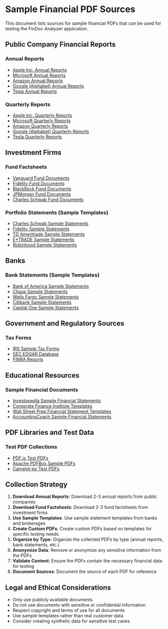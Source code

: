 # Sample Financial PDF Sources

This document lists sources for sample financial PDFs that can be used for testing the FinDoc Analyzer application.

## Public Company Financial Reports

### Annual Reports
- [Apple Inc. Annual Reports](https://investor.apple.com/sec-filings/default.aspx)
- [Microsoft Annual Reports](https://www.microsoft.com/en-us/Investor/annual-reports.aspx)
- [Amazon Annual Reports](https://ir.aboutamazon.com/annual-reports-proxies-and-shareholder-letters/default.aspx)
- [Google (Alphabet) Annual Reports](https://abc.xyz/investor/)
- [Tesla Annual Reports](https://ir.tesla.com/financial-information/annual-reports)

### Quarterly Reports
- [Apple Inc. Quarterly Reports](https://investor.apple.com/sec-filings/default.aspx)
- [Microsoft Quarterly Reports](https://www.microsoft.com/en-us/Investor/earnings/FY-2023-Q4/press-release-webcast)
- [Amazon Quarterly Reports](https://ir.aboutamazon.com/quarterly-results/default.aspx)
- [Google (Alphabet) Quarterly Reports](https://abc.xyz/investor/)
- [Tesla Quarterly Reports](https://ir.tesla.com/financial-information/quarterly-results)

## Investment Firms

### Fund Factsheets
- [Vanguard Fund Documents](https://investor.vanguard.com/investment-products/mutual-funds/list)
- [Fidelity Fund Documents](https://www.fidelity.com/mutual-funds/all-mutual-funds/overview)
- [BlackRock Fund Documents](https://www.blackrock.com/us/individual/products/investment-funds)
- [JPMorgan Fund Documents](https://am.jpmorgan.com/us/en/asset-management/gim/adv/products/fund-explorer)
- [Charles Schwab Fund Documents](https://www.schwab.com/mutual-funds/schwab-mutual-funds)

### Portfolio Statements (Sample Templates)
- [Charles Schwab Sample Statements](https://www.schwab.com/resource-center/insights/content/schwab-statement-guide)
- [Fidelity Sample Statements](https://www.fidelity.com/customer-service/how-to-read-your-statement)
- [TD Ameritrade Sample Statements](https://www.tdameritrade.com/education/account-statements-and-history.html)
- [E*TRADE Sample Statements](https://us.etrade.com/e/t/estation/help?id=1600000000)
- [Robinhood Sample Statements](https://robinhood.com/us/en/support/articles/monthly-account-statements/)

## Banks

### Bank Statements (Sample Templates)
- [Bank of America Sample Statements](https://www.bankofamerica.com/online-banking/sample-statements/)
- [Chase Sample Statements](https://www.chase.com/personal/checking/sample-statements)
- [Wells Fargo Sample Statements](https://www.wellsfargo.com/online-banking/statements/)
- [Citibank Sample Statements](https://online.citi.com/US/JRS/pands/detail.do?ID=StatementSample)
- [Capital One Sample Statements](https://www.capitalone.com/bank/checking-accounts/online-checking-account/disclosures/)

## Government and Regulatory Sources

### Tax Forms
- [IRS Sample Tax Forms](https://www.irs.gov/forms-pubs/about-form-1099-div)
- [SEC EDGAR Database](https://www.sec.gov/edgar/searchedgar/companysearch.html)
- [FINRA Reports](https://www.finra.org/investors/learn-to-invest/advanced-investing/annual-reports)

## Educational Resources

### Sample Financial Documents
- [Investopedia Sample Financial Statements](https://www.investopedia.com/terms/f/financial-statements.asp)
- [Corporate Finance Institute Templates](https://corporatefinanceinstitute.com/resources/templates/)
- [Wall Street Prep Financial Statement Templates](https://www.wallstreetprep.com/knowledge/financial-statement-templates/)
- [AccountingCoach Sample Financial Statements](https://www.accountingcoach.com/financial-statements/explanation)

## PDF Libraries and Test Data

### Test PDF Collections
- [PDF.js Test PDFs](https://github.com/mozilla/pdf.js/tree/master/test/pdfs)
- [Apache PDFBox Sample PDFs](https://svn.apache.org/repos/asf/pdfbox/trunk/examples/src/main/resources/org/apache/pdfbox/examples/pdmodel/)
- [Camelot-py Test PDFs](https://github.com/camelot-dev/camelot/tree/master/tests/files)

## Collection Strategy

1. **Download Annual Reports**: Download 2-3 annual reports from public companies
2. **Download Fund Factsheets**: Download 2-3 fund factsheets from investment firms
3. **Use Sample Templates**: Use sample statement templates from banks and brokerages
4. **Create Custom PDFs**: Create custom PDFs based on templates for specific testing needs
5. **Organize by Type**: Organize the collected PDFs by type (annual reports, bank statements, etc.)
6. **Anonymize Data**: Remove or anonymize any sensitive information from the PDFs
7. **Validate Content**: Ensure the PDFs contain the necessary financial data for testing
8. **Document Sources**: Document the source of each PDF for reference

## Legal and Ethical Considerations

- Only use publicly available documents
- Do not use documents with sensitive or confidential information
- Respect copyright and terms of use for all documents
- Use sample templates rather than real customer data
- Consider creating synthetic data for sensitive test cases
